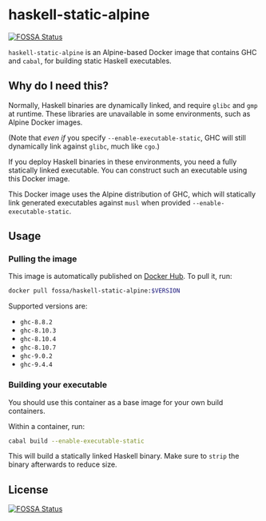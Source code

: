 # haskell-static-alpine
[![FOSSA Status](https://app.fossa.com/api/projects/git%2Bgithub.com%2Ffossas%2Fhaskell-static-alpine.svg?type=shield)](https://app.fossa.com/projects/git%2Bgithub.com%2Ffossas%2Fhaskell-static-alpine?ref=badge_shield)


`haskell-static-alpine` is an Alpine-based Docker image that contains GHC and `cabal`, for building static Haskell executables.

## Why do I need this?

Normally, Haskell binaries are dynamically linked, and require `glibc` and `gmp` at runtime. These libraries are unavailable in some environments, such as Alpine Docker images.

(Note that _even if_ you specify `--enable-executable-static`, GHC will still dynamically link against `glibc`, much like `cgo`.)

If you deploy Haskell binaries in these environments, you need a fully statically linked executable. You can construct such an executable using this Docker image.

This Docker image uses the Alpine distribution of GHC, which will statically link generated executables against `musl` when provided `--enable-executable-static`.

## Usage

### Pulling the image

This image is automatically published on [Docker Hub](https://hub.docker.com/r/fossa/haskell-static-alpine). To pull it, run:

```sh
docker pull fossa/haskell-static-alpine:$VERSION
```

Supported versions are:

- `ghc-8.8.2`
- `ghc-8.10.3`
- `ghc-8.10.4`
- `ghc-8.10.7`
- `ghc-9.0.2`
- `ghc-9.4.4`

### Building your executable

You should use this container as a base image for your own build containers.

Within a container, run:

```sh
cabal build --enable-executable-static
```

This will build a statically linked Haskell binary. Make sure to `strip` the binary afterwards to reduce size.


## License
[![FOSSA Status](https://app.fossa.com/api/projects/git%2Bgithub.com%2Ffossas%2Fhaskell-static-alpine.svg?type=large)](https://app.fossa.com/projects/git%2Bgithub.com%2Ffossas%2Fhaskell-static-alpine?ref=badge_large)